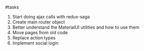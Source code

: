 #tasks

1. Start doing ajax calls with redux-saga
2. Create main router object
3. Better understand the MaterialUI utilities and how to use them
4. Move pages from old code
5. Replace action types
6. Implement social login